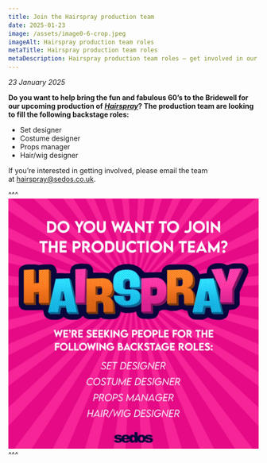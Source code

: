 ```yaml
---
title: Join the Hairspray production team
date: 2025-01-23
image: /assets/image0-6-crop.jpeg
imageAlt: Hairspray production team roles
metaTitle: Hairspray production team roles
metaDescription: Hairspray production team roles – get involved in our May 2025 musical
---
```

*23 January 2025*

**Do you want to help bring the fun and fabulous 60’s to the Bridewell for our upcoming production of *[Hairspray](https://www.sedos.co.uk/shows/2025-hairspray-the-broadway-musical)*? The production team are looking to fill the following backstage roles:** 

* Set designer
* Costume designer
* Props manager
* Hair/wig designer

If you’re interested in getting involved, please email the team at [hairspray@sedos.co.uk](mailto:hairspray@sedos.co.uk). 

^^^
![Hairspray production team roles](/assets/image0-6.jpeg)
^^^